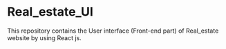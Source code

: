 # Real_estate_UI
This repository contains the User interface (Front-end part) of Real_estate website by using React js.
